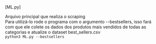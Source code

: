 [ML.py]

Arquivo principal que realiza o scraping<br>
Para utilizá-lo rode o programa com o argumento --bestsellers, isso fará com que ele colete os dados dos produtos mais vendidos de todas as categorias e atualize o dataset best_sellers.csv<br>
`python3 ML.py --bestsellers`
